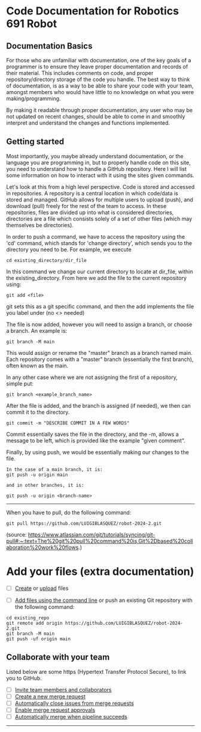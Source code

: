 # Code Documentation for Robotics 691 Robot
 
## Documentation Basics

For those who are unfamiliar with documentation, one of the key goals of a programmer is to ensure they leave proper documentation and records of their material. This includes comments on code, and proper repository/directory storage of the code you handle. The best way to think of documentation, is as a way to be able to share your code with your team, amongst members who would have little to no knowledge on what you were making/programming.  

By making it readable through proper documentation, any user who may be not updated on recent changes, should be able to come in and smoothly interpret and understand the changes and functions implemented. 

## Getting started

Most importantly, you maybe already understand documentation, or the language you are programming in, but to properly handle code on this site, you need to understand how to handle a GitHub repository. Here I will list some information on how to interact with it using the sites given commands. 

Let's look at this from a high level perspective. Code is stored and accessed in repositories. A repository is a central location in which code/data is stored and managed. GitHub allows for multiple users to upload (push), and download (pull) freely for the rest of the team to access. In these repositories, files are divided up into what is considered directories, directories are a file which consists solely of a set of other files (which may themselves be directories). 

In order to push a command, we have to access the repository using the 'cd' command, which stands for 'change directory', which sends you to the directory you need to be. For example, we execute
```
cd existing_directory/dir_file
```
In this command we change our current directory to locate at dir_file, within the existing_directory. 
From here we add the file to the current repository using:
```
git add <file>
```
git sets this as a git specific command, and then the add implements the file you label under <file> (no <> needed)

The file is now added, however you will need to assign a branch, or choose a branch. An example is: 
```
git branch -M main
```
This would assign or rename the "master" branch as a branch named main. Each repository comes with a "master" branch (essentially the first branch), often known as the main. 

In any other case where we are not assigning the first of a repository, simple put:
```
git branch <example_branch_name>
```
After the file is added, and the branch is assigned (if needed), we then can commit it to the directory. 
```
git commit -m "DESCRIBE COMMIT IN A FEW WORDS"
```
Commit essentially saves the file in the directory, and the -m, allows a message to be left, which is provided like the example "given comment".

Finally, by using push, we would be essentially making our changes to the file. 

```
In the case of a main branch, it is:
git push -u origin main

and in other branches, it is:

git push -u origin <branch-name> 
```
--------------------------------------------------------------------------------------------------------------

When you have to pull, do the following command: 
```
git pull https://github.com/LUIGIBLASQUEZ/robot-2024-2.git
```

(source: https://www.atlassian.com/git/tutorials/syncing/git-pull#:~:text=The%20git%20pull%20command%20is,Git%2Dbased%20collaboration%20work%20flows.)

# Add your files (extra documentation)

- [ ] [Create](https://docs.GitHub.com/ee/user/project/repository/web_editor.html#create-a-file) or [upload](https://docs.GitHub.com/ee/user/project/repository/web_editor.html#upload-a-file) files

- [ ] [Add files using the command line](https://docs.GitHub.com/ee/GitHub-basics/add-file.html#add-a-file-using-the-command-line) or push an existing Git repository with the following command:

```
cd existing_repo
git remote add origin https://github.com/LUIGIBLASQUEZ/robot-2024-2.git
git branch -M main
git push -uf origin main
```


## Collaborate with your team
Listed below are some https (Hypertext Transfer Protocol Secure), to link you to GitHub. 
- [ ] [Invite team members and collaborators](https://docs.GitHub.com/ee/user/project/members/)
- [ ] [Create a new merge request](https://docs.GitHub.com/ee/user/project/merge_requests/creating_merge_requests.html)
- [ ] [Automatically close issues from merge requests](https://docs.GitHub.com/ee/user/project/issues/managing_issues.html#closing-issues-automatically)
- [ ] [Enable merge request approvals](https://docs.GitHub.com/ee/user/project/merge_requests/approvals/)
- [ ] [Automatically merge when pipeline succeeds](https://docs.GitHub.com/ee/user/project/merge_requests/merge_when_pipeline_succeeds.html)

<!-- ## Test and Deploy

Use the built-in continuous integration in GitHub.

- [ ] [Get started with GitHub CI/CD](https://docs.GitHub.com/ee/ci/quick_start/index.html)
- [ ] [Analyze your code for known vulnerabilities with Static Application Security Testing(SAST)](https://docs.GitHub.com/ee/user/application_security/sast/)
- [ ] [Deploy to Kubernetes, Amazon EC2, or Amazon ECS using Auto Deploy](https://docs.GitHub.com/ee/topics/autodevops/requirements.html)
- [ ] [Use pull-based deployments for improved Kubernetes management](https://docs.GitHub.com/ee/user/clusters/agent/)
- [ ] [Set up protected environments](https://docs.GitHub.com/ee/ci/environments/protected_environments.html) -->

***

